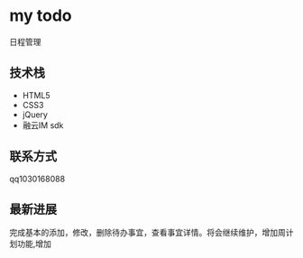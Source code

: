 # my todo

日程管理

## 技术栈

- HTML5
- CSS3
- jQuery
- 融云IM sdk

## 联系方式

qq1030168088

## 最新进展

完成基本的添加，修改，删除待办事宜，查看事宜详情。将会继续维护，增加周计划功能,增加

